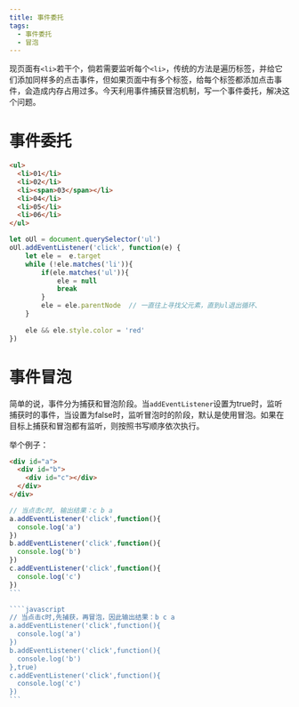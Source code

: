 ```yaml
---
title: 事件委托
tags:
  - 事件委托
  - 冒泡
---
```


现页面有`<li>`若干个，倘若需要监听每个`<li>`，传统的方法是遍历标签，并给它们添加同样多的点击事件，但如果页面中有多个标签，给每个标签都添加点击事件，会造成内存占用过多。今天利用事件捕获冒泡机制，写一个事件委托，解决这个问题。

<!-- more -->

# 事件委托

```html
<ul>
  <li>01</li>
  <li>02</li>
  <li><span>03</span></li>
  <li>04</li>
  <li>05</li>
  <li>06</li>
</ul>
```

```javascript
let oUl = document.querySelector('ul')
oUl.addEventListener('click', function(e) {
    let ele =  e.target
    while (!ele.matches('li')){
        if(ele.matches('ul')){
            ele = null 
            break
        }
        ele = ele.parentNode  // 一直往上寻找父元素，直到ul退出循环、
    }
    
    ele && ele.style.color = 'red'
})
```

# 事件冒泡

简单的说，事件分为捕获和冒泡阶段。当`addEventListener`设置为true时，监听捕获时的事件，当设置为false时，监听冒泡时的阶段，默认是使用冒泡。如果在目标上捕获和冒泡都有监听，则按照书写顺序依次执行。

举个例子：

```html
<div id="a">
  <div id="b">
    <div id="c"></div>
  </div>
</div>
```

````javascript
// 当点击c时, 输出结果：c b a
a.addEventListener('click',function(){
  console.log('a')
})
b.addEventListener('click',function(){
  console.log('b')
})
c.addEventListener('click',function(){
  console.log('c')
})
```

````javascript
// 当点击c时,先捕获，再冒泡，因此输出结果：b c a
a.addEventListener('click',function(){
  console.log('a')
})
b.addEventListener('click',function(){
  console.log('b')
},true)
c.addEventListener('click',function(){
  console.log('c')
})
```

